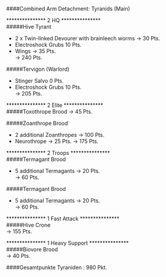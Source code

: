####Combined Arm Detachment: Tyranids (Main)  

***************  2 HQ ***************  
#####Hive Tyrant  
 + 2 x Twin-linked Devourer with brainleech worms -> 30 Pts.  
 + Electroshock Grubs 10 Pts.  
 + Wings -> 35 Pts.  
 -> 240 Pts.  

#####Tervigon (Warlord) 
 + Stinger Salvo 0 Pts.  
 + Electroshock Grubs 10 Pts.  
 -> 205 Pts.  

***************  2 Elite ***************  
#####Toxothrope Brood
 -> 45 Pts.  
 
#####Zoanthrope Brood  
 + 2 additional Zoanthropes -> 100 Pts. 
 + Neurothrope -> 25 Pts. 
 -> 175 Pts.  

***************  2 Troops ***************  
#####Termagant Brood  
 + 5 additional Termagants -> 20 Pts.  
 -> 60 Pts.  

#####Termagant Brood  
 + 5 additional Termagants -> 20 Pts.  
 -> 60 Pts.  

***************  1 Fast Attack ***************  
#####Hive Crone  
-> 155 Pts.

***************  1 Heavy Support ***************  
#####Biovore Brood  
-> 40 Pts.

####Gesamtpunkte Tyraniden : 980 Pkt.

